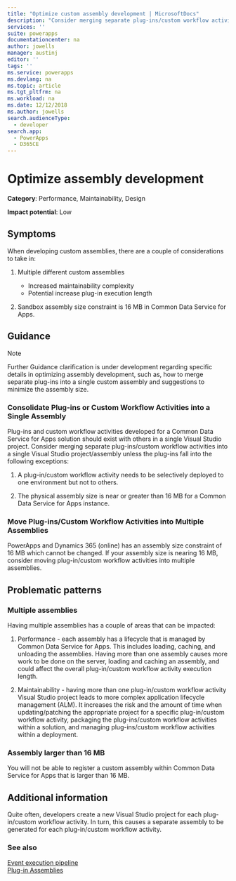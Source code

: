 ```yaml
---
title: "Optimize custom assembly development | MicrosoftDocs"
description: "Consider merging separate plug-ins/custom workflow activities into a single custom assembly to improve performance and maintainability and move plug-ins/custom workflow activities into multiple custom assemblies if an assembly size is near the sandbox assembly size constraints."
services: ''
suite: powerapps
documentationcenter: na
author: jowells
manager: austinj
editor: ''
tags: ''
ms.service: powerapps
ms.devlang: na
ms.topic: article
ms.tgt_pltfrm: na
ms.workload: na
ms.date: 12/12/2018
ms.author: jowells
search.audienceType: 
  - developer
search.app: 
  - PowerApps
  - D365CE
---
```

# Optimize assembly development

**Category**: Performance, Maintainability, Design

**Impact potential**: Low

<a name='symptoms'></a>

## Symptoms

When developing custom assemblies, there are a couple of considerations to take in:

1. Multiple different custom assemblies
    - Increased maintainability complexity
    - Potential increase plug-in execution length

2. Sandbox assembly size constraint is 16 MB in Common Data Service for Apps.

<a name='guidance'></a>

## Guidance

> [!NOTE]
> Further Guidance clarification is under development regarding specific details in optimizing assembly development, such as, how to merge separate plug-ins into a single custom assembly and suggestions to minimize the assembly size.

### Consolidate Plug-ins or Custom Workflow Activities into a Single Assembly

Plug-ins and custom workflow activities developed for a Common Data Service for Apps solution should exist with others in a single Visual Studio project. Consider merging separate plug-ins/custom workflow activities into a single Visual Studio project/assembly unless the plug-ins fall into the following exceptions:

1. A plug-in/custom workflow activity needs to be selectively deployed to one environment but not to others.

2. The physical assembly size is near or greater than 16 MB for a Common Data Service for Apps instance.


### Move Plug-ins/Custom Workflow Activities into Multiple Assemblies

PowerApps and Dynamics 365 (online) has an assembly size constraint of 16 MB which cannot be changed. If your assembly size is nearing 16 MB, consider moving plug-in/custom workflow activities into multiple assemblies.

<a name='problem'></a>

## Problematic patterns

### Multiple assemblies
Having multiple assemblies has a couple of areas that can be impacted:

1. Performance - each assembly has a lifecycle that is managed by Common Data Service for Apps.  This includes loading, caching, and unloading the assemblies.  Having more than one assembly causes more work to be done on the server, loading and caching an assembly, and could affect the overall plug-in/custom workflow activity execution length.

2. Maintainability - having more than one plug-in/custom workflow activity Visual Studio project leads to more complex application lifecycle management (ALM). It increases the risk and the amount of time when updating/patching the appropriate project for a specific plug-in/custom workflow activity, packaging the plug-ins/custom workflow activities within a solution, and managing plug-ins/custom workflow activities within a deployment.

### Assembly larger than 16 MB
You will not be able to register a custom assembly within Common Data Service for Apps that is larger than 16 MB.

<a name='additional'></a>

## Additional information

Quite often, developers create a new Visual Studio project for each plug-in/custom workflow activity.  In turn, this causes a separate assembly to be generated for each plug-in/custom workflow activity.

<a name='seealso'></a>

### See also

[Event execution pipeline](/dynamics365/customer-engagement/developer/event-execution-pipeline)<br />
[Plug-in Assemblies](/dynamics365/customer-engagement/developer/write-plugin#plug-in-assemblies)<br />
